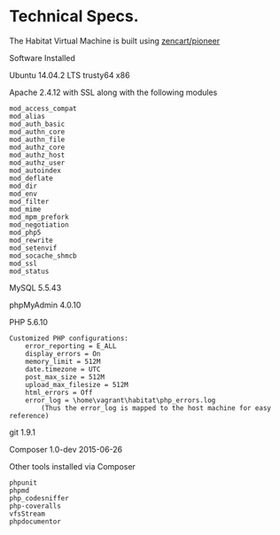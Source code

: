 # Technical Specs.

The Habitat Virtual Machine  is built using [zencart/pioneer](https://github.com/zencart/pioneer)

Software Installed

Ubuntu 14.04.2 LTS trusty64 x86

Apache 2.4.12 with SSL along with the following modules

    mod_access_compat
    mod_alias
    mod_auth_basic
    mod_authn_core
    mod_authn_file
    mod_authz_core
    mod_authz_host
    mod_authz_user
    mod_autoindex
    mod_deflate
    mod_dir
    mod_env
    mod_filter
    mod_mime
    mod_mpm_prefork
    mod_negotiation
    mod_php5
    mod_rewrite
    mod_setenvif
    mod_socache_shmcb
    mod_ssl
    mod_status

MySQL 5.5.43

phpMyAdmin 4.0.10

PHP 5.6.10

    Customized PHP configurations:
        error_reporting = E_ALL
        display_errors = On
        memory_limit = 512M
        date.timezone = UTC
        post_max_size = 512M
        upload_max_filesize = 512M
        html_errors = Off
        error_log = \home\vagrant\habitat\php_errors.log 
            (Thus the error_log is mapped to the host machine for easy reference)


git 1.9.1

Composer 1.0-dev 2015-06-26

Other tools installed via Composer

    phpunit
    phpmd
    php_codesniffer
    php-coveralls
    vfsStream
    phpdocumentor
